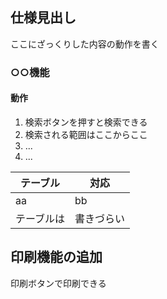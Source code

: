 ## 仕様見出し

ここにざっくりした内容の動作を書く

### ○○機能

#### 動作

1. 検索ボタンを押すと検索できる
2. 検索される範囲はここからここ
3. ...
4. ...

| テーブル    | 対応       |
|------------|------------|
| aa         | bb         |
| テーブルは | 書きづらい  |

## 印刷機能の追加

 印刷ボタンで印刷できる